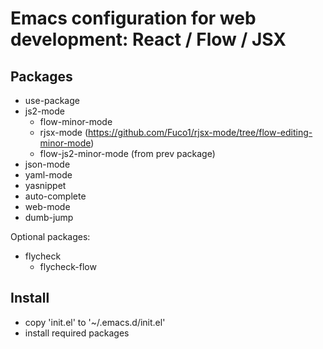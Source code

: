 # Emacs configuration for web development: React / Flow / JSX


Packages
---

- use-package
- js2-mode
  - flow-minor-mode
  - rjsx-mode (https://github.com/Fuco1/rjsx-mode/tree/flow-editing-minor-mode)
  - flow-js2-minor-mode (from prev package)
- json-mode
- yaml-mode
- yasnippet
- auto-complete
- web-mode
- dumb-jump

Optional packages:

- flycheck
  - flycheck-flow


Install
---

- copy 'init.el' to '~/.emacs.d/init.el'
- install required packages